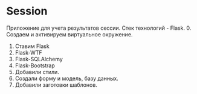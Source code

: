 # Session

Приложение для учета результатов сессии. Стек технологий - Flask.
0. Создаем и активируем виртуальное окружение. 
1. Ставим Flask
2. Flask-WTF
3. Flask-SQLAlchemy
4. Flask-Bootstrap
5. Добавили стили. 
6. Создали форму и модель, базу данных. 
7. Добавили заготовки шаблонов.